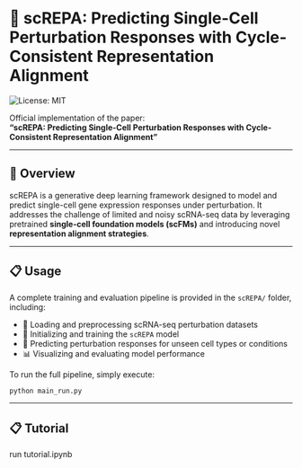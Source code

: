 # 🔬 scREPA: Predicting Single-Cell Perturbation Responses with Cycle-Consistent Representation Alignment

![License: MIT](https://img.shields.io/badge/License-MIT-blue.svg)

Official implementation of the paper:  
**“scREPA: Predicting Single-Cell Perturbation Responses with Cycle-Consistent Representation Alignment”**

---

## 🚀 Overview

scREPA is a generative deep learning framework designed to model and predict single-cell gene expression responses under perturbation. It addresses the challenge of limited and noisy scRNA-seq data by leveraging pretrained **single-cell foundation models (scFMs)** and introducing novel **representation alignment strategies**.

---

## 📋 Usage

A complete training and evaluation pipeline is provided in the `scREPA/` folder, including:

- 🧬 Loading and preprocessing scRNA-seq perturbation datasets  
- 🧠 Initializing and training the `scREPA` model  
- 🔮 Predicting perturbation responses for unseen cell types or conditions  
- 📊 Visualizing and evaluating model performance  

To run the full pipeline, simply execute:

```bash
python main_run.py
```
---

## 📋 Tutorial

run tutorial.ipynb

